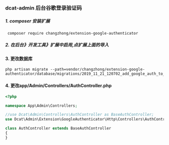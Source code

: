 ### dcat-admin 后台谷歌登录验证码


##### 1. composer 安装扩展
```
 composer require changzhong/extension-google-authenticator
```

##### 2. 在后台》开发工具》扩展中启用,点扩展上面的导入

#### 3. 更改数据库 
```
php artisan migrate --path=vendor/changzhong/extension-google-authenticator/database/migrations/2019_11_21_120702_add_google_auth_to_admin_users_table.php
```

#### 4. 更改app/Admin/Controllers/AuthController.php
```php
<?php

namespace App\Admin\Controllers;

//use Dcat\Admin\Controllers\AuthController as BaseAuthController;
use Dcat\Admin\Extension\GoogleAuthenticator\Http\Controllers\AuthController as BaseAuthController;

class AuthController extends BaseAuthController
{
}

```




